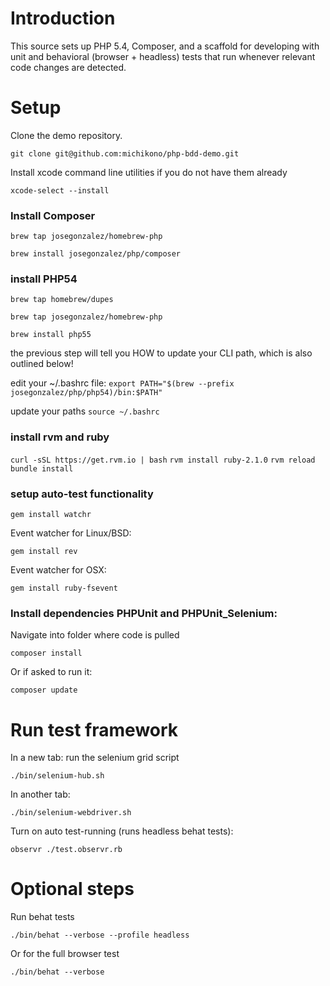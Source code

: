 # Introduction

This source sets up PHP 5.4, Composer, and a scaffold for developing with unit and behavioral (browser + headless) tests that run whenever relevant code changes are detected.

# Setup

Clone the demo repository.

`git clone git@github.com:michikono/php-bdd-demo.git`

Install xcode command line utilities if you do not have them already

`xcode-select --install`

### Install Composer

`brew tap josegonzalez/homebrew-php`

`brew install josegonzalez/php/composer`

### install PHP54

`brew tap homebrew/dupes`

`brew tap josegonzalez/homebrew-php`

`brew install php55`

the previous step will tell you HOW to update your CLI path, which is also outlined below!

edit your ~/.bashrc file:
`export PATH="$(brew --prefix josegonzalez/php/php54)/bin:$PATH"`

update your paths
`source ~/.bashrc `

### install rvm and ruby
`curl -sSL https://get.rvm.io | bash`
`rvm install ruby-2.1.0`
`rvm reload`
`bundle install`

### setup auto-test functionality

`gem install watchr`

Event watcher for Linux/BSD:

`gem install rev`

Event watcher for OSX:

`gem install ruby-fsevent`

### Install dependencies PHPUnit and PHPUnit_Selenium:

Navigate into folder where code is pulled

`composer install`

Or if asked to run it:

`composer update`

# Run test framework

In a new tab: run the selenium grid script

`./bin/selenium-hub.sh`

In another tab:

`./bin/selenium-webdriver.sh`

Turn on auto test-running (runs headless behat tests):

`observr ./test.observr.rb`

# Optional steps

Run behat tests

`./bin/behat --verbose --profile headless`

Or for the full browser test

`./bin/behat --verbose`

